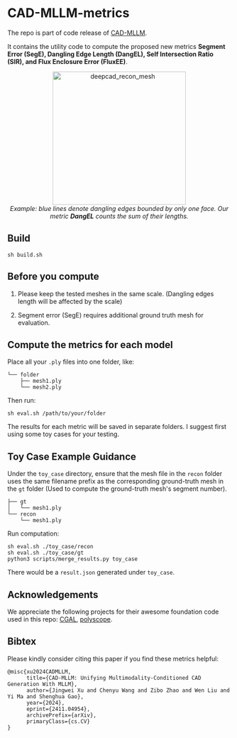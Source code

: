 # CAD-MLLM-metrics

The repo is part of code release of [CAD-MLLM](https://github.com/CAD-MLLM/CAD-MLLM).

It contains the utility code to compute the proposed new metrics **Segment Error (SegE), Dangling Edge Length (DangEL), Self Intersection Ratio (SIR), and Flux Enclosure Error (FluxEE)**.

<p align="center">
  <img width="300" height="300" alt="deepcad_recon_mesh" src="https://github.com/user-attachments/assets/a5fff656-2b3c-4a00-a7c5-afa1e6f9923a" />
  <br>
  <em>Example: blue lines denote dangling edges bounded by only one face. Our metric <b>DangEL</b> counts the sum of their lengths.</em>
</p>


## Build

```
sh build.sh
```

## Before you compute

1. Please keep the tested meshes in the same scale. (Dangling edges length will be affected by the scale)

2. Segment error (SegE) requires additional ground truth mesh for evaluation.

## Compute the metrics for each model

Place all your `.ply` files into one folder, like:

```
└── folder
    ├── mesh1.ply
    └── mesh2.ply
```

Then run:

```
sh eval.sh /path/to/your/folder
```

The results for each metric will be saved in separate folders. I suggest first using some toy cases for your testing.

## Toy Case Example Guidance

Under the `toy_case` directory, ensure that the mesh file in the `recon` folder uses the same filename prefix as the corresponding ground-truth mesh in the `gt` folder (Used to compute the ground-truth mesh's segment number).

```
├── gt
│   └── mesh1.ply
└── recon
    └── mesh1.ply
```

Run computation:

```
sh eval.sh ./toy_case/recon
sh eval.sh ./toy_case/gt
python3 scripts/merge_results.py toy_case
```

There would be a `result.json` generated under `toy_case`.

## Acknowledgements

We appreciate the following projects for their awesome foundation code used in this repo: [CGAL](https://github.com/CGAL/cgal), [polyscope](https://github.com/nmwsharp/polyscope).

## Bibtex

Please kindly consider citing this paper if you find these metrics helpful:

```
@misc{xu2024CADMLLM,
      title={CAD-MLLM: Unifying Multimodality-Conditioned CAD Generation With MLLM}, 
      author={Jingwei Xu and Chenyu Wang and Zibo Zhao and Wen Liu and Yi Ma and Shenghua Gao},
      year={2024},
      eprint={2411.04954},
      archivePrefix={arXiv},
      primaryClass={cs.CV}
}
```
